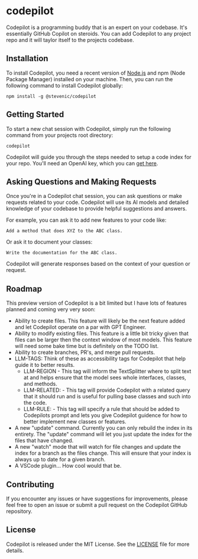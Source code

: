 # codepilot
Codepilot is a programming buddy that is an expert on your codebase. It's essentially GitHub Copilot on steroids. You can add Codepilot to any project repo and it will taylor itself to the projects codebase.

## Installation

To install Codepilot, you need a recent version of [Node.js](https://nodejs.org/en) and npm (Node Package Manager) installed on your machine. Then, you can run the following command to install Codepilot globally:

```
npm install -g @stevenic/codepilot
```

## Getting Started

To start a new chat session with Codepilot, simply run the following command from your projects root directory:

```
codepilot
```

Codepilot will guide you through the steps needed to setup a code index for your repo. You'll need an OpenAI key, which you can [get here](https://platform.openai.com/account/api-keys).

## Asking Questions and Making Requests

Once you're in a Codepilot chat session, you can ask questions or make requests related to your code. Codepilot will use its AI models and detailed knowledge of your codebase to provide helpful suggestions and answers.

For example, you can ask it to add new features to your code like:

```
Add a method that does XYZ to the ABC class.
```

Or ask it to document your classes:

```
Write the documentation for the ABC class.
```

Codepilot will generate responses based on the context of your question or request.

## Roadmap

This preview version of Codepilot is a bit limited but I have lots of features planned and coming very very soon:

- Ability to create files. This feature will likely be the next feature added and let Codepilot operate on a par with GPT Engineer.
- Ability to modify existing files. This feature is a little bit tricky given that files can be larger then the context window of most models. This feature will need some bake time but is definitely on the TODO list.
- Ability to create branches, PR's, and merge pull requests.
- LLM-TAGS: Think of these as accessibility tags for Codepilot that help guide it to better results.
  - LLM-REGION - This tag will inform the TextSplitter where to split text at and helps ensure that the model sees whole interfaces, classes, and methods.
  - LLM-RELATED: <query> - This tag will provide Codepilot with a related query that it should run and is useful for pulling base classes and such into the code.
  - LLM-RULE: <rule> - This tag will specify a rule that should be added to Codepilots prompt and lets you give Codepilot guidence for how to better implement new classes or features.
- A new "update" command. Currently you can only rebuild the index in its entirety. The "update" command will let you just update the index for the files that have changed.
- A new "watch" mode that will watch for file changes and update the index for a branch as the files change. This will ensure that your index is always up to date for a given branch.
- A VSCode plugin... How cool would that be.

## Contributing

If you encounter any issues or have suggestions for improvements, please feel free to open an issue or submit a pull request on the Codepilot GitHub repository.

## License

Codepilot is released under the MIT License. See the [LICENSE](LICENSE) file for more details.